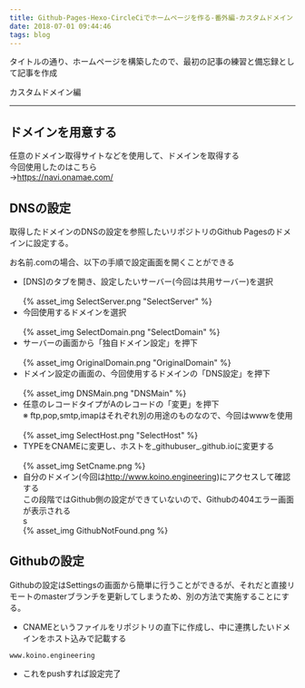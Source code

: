 ```yaml
---
title: Github-Pages-Hexo-CircleCiでホームページを作る-番外編-カスタムドメイン
date: 2018-07-01 09:44:46
tags: blog
---
```


タイトルの通り、ホームページを構築したので、最初の記事の練習と備忘録として記事を作成  

カスタムドメイン編
* * *

## ドメインを用意する
任意のドメイン取得サイトなどを使用して、ドメインを取得する  
今回使用したのはこちら  
→<https://navi.onamae.com/>

## DNSの設定
取得したドメインのDNSの設定を参照したいリポジトリのGithub Pagesのドメインに設定する。

お名前.comの場合、以下の手順で設定画面を開くことができる  
- [DNS]のタブを開き、設定したいサーバー(今回は共用サーバー)を選択<br>  
{% asset_img SelectServer.png "SelectServer" %}
- 今回使用するドメインを選択<br>  
{% asset_img SelectDomain.png "SelectDomain" %}
- サーバーの画面から「独自ドメイン設定」を押下<br>  
{% asset_img OriginalDomain.png "OriginalDomain" %}
- ドメイン設定の画面の、今回使用するドメインの「DNS設定」を押下<br>  
{% asset_img DNSMain.png "DNSMain" %}
- 任意のレコードタイプがAのレコードの「変更」を押下  
※ ftp,pop,smtp,imapはそれぞれ別の用途のものなので、今回はwwwを使用<br>  
{% asset_img SelectHost.png "SelectHost" %}
- TYPEをCNAMEに変更し、ホストを_githubuser_.github.ioに変更する<br>  
{% asset_img SetCname.png %}
- 自分のドメイン(今回は<http://www.koino.engineering>)にアクセスして確認する  
この段階ではGithub側の設定ができていないので、Githubの404エラー画面が表示される<br>s  
{% asset_img GithubNotFound.png %}

## Githubの設定
Githubの設定はSettingsの画面から簡単に行うことができるが、それだと直接リモートのmasterブランチを更新してしまうため、別の方法で実施することにする。

- CNAMEというファイルをリポジトリの直下に作成し、中に連携したいドメインをホスト込みで記載する
```
www.koino.engineering
```

- これをpushすれば設定完了
